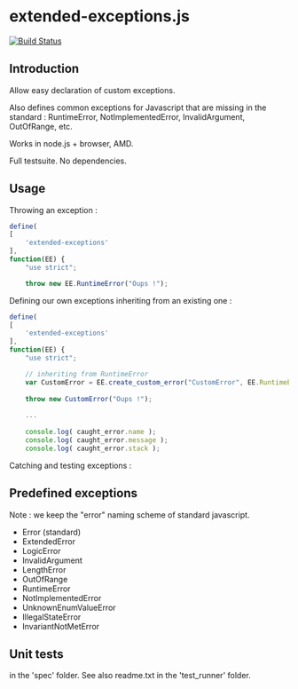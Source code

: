 extended-exceptions.js
======================

[![Build Status](https://travis-ci.org/Offirmo/extended-exceptions.js.png?branch=master)](https://travis-ci.org/Offirmo/extended-exceptions.js)

Introduction
------------

Allow easy declaration of custom exceptions.

Also defines common exceptions for Javascript that are missing in the standard : RuntimeError, NotImplementedError, InvalidArgument, OutOfRange, etc.

Works in node.js + browser, AMD.

Full testsuite. No dependencies.


Usage
-----

Throwing an exception :

```javascript
define(
[
	'extended-exceptions'
],
function(EE) {
	"use strict";

	throw new EE.RuntimeError("Oups !");
```

Defining our own exceptions inheriting from an existing one :

```javascript
define(
[
	'extended-exceptions'
],
function(EE) {
	"use strict";

	// inheriting from RuntimeError
	var CustomError = EE.create_custom_error("CustomError", EE.RuntimeError);
	
	throw new CustomError("Oups !");
	
	...
	
	console.log( caught_error.name );
	console.log( caught_error.message );
	console.log( caught_error.stack );
```

Catching and testing exceptions :



Predefined exceptions
---------------------

Note : we keep the "error" naming scheme of standard javascript.

 * Error (standard)
 *  ExtendedError
 *   LogicError
 *    InvalidArgument
 *    LengthError
 *    OutOfRange
 *   RuntimeError
 *    NotImplementedError
 *    UnknownEnumValueError
 *    IllegalStateError
 *    InvariantNotMetError


Unit tests
----------

in the 'spec' folder. See also readme.txt in the 'test_runner' folder.
